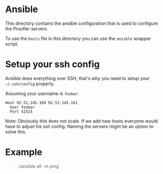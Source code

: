 # Ansible

This directory contains the ansible configuration that is used to configure the
Proofler servers.

To use the `hosts` file in this directory you can use the `ansible` wrapper
script.

# Setup your ssh config

Ansible does everything over SSH, that's why you need to setup your
`~/.ssh/config` properly.

Assuming your username is `foobar`.

```
Host 92.51.145.160 92.51.145.161
  User foobar
  Port 42523
```

Note: Obviously this does not scale. If we add new hosts everyone would have to
adjust his ssh config. Naming the servers might be an option to solve this.

# Example

> ./ansible all -m ping
